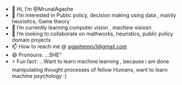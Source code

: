 - 👋 Hi, I’m @MrunalAgashe
- 👀 I’m interested in Public policy, decision making using data , mainly heuristics, Game theory
- 🌱 I’m currently learning computer vision , machine visiosn
- 💞️ I’m looking to collaborate on mathworks, heuristics, public policy domain projects
- 📫 How to reach me @ agashemru1@gmail.com
- 😄 Pronouns: ...SHE"
- ⚡ Fun fact: ...Want to learn machine learning , because i am done manipulating thought processes of fellow Humans, want to learn machine psychology :)

<!---
MrunalAgashe/MrunalAgashe is a ✨ special ✨ repository because its `README.md` (this file) appears on your GitHub profile.
You can click the Preview link to take a look at your changes.
--->
